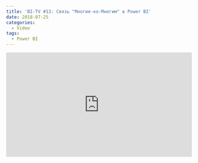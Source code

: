 ```yaml
---
title: 'BI-TV #13: Связь "Многие-ко-Многим" в Power BI'
date: 2018-07-25
categories:
  - Video
tags:
  - Power BI
---
```

<style>.embed-container { position: relative; padding-bottom: 56.25%; height: 0; overflow: hidden; max-width: 100%; } .embed-container iframe, .embed-container object, .embed-container embed { position: absolute; top: 0; left: 0; width: 100%; height: 100%; }</style><div class='embed-container'><iframe src='https://www.youtube.com/embed/cUBb0j8x2Uk' frameborder='0' allowfullscreen></iframe></div>
